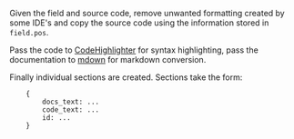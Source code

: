 Given the field and source code, remove unwanted formatting created by some IDE's and copy the source code using the information stored 
in ```field.pos```.

Pass the code to [CodeHighlighter](https://github.com/tong/codehighlighter) for syntax highlighting, pass the documentation to 
[mdown](https://github.com/jasononeil/mdown) for markdown conversion.

Finally individual sections are created. Sections take the form:

		{
			docs_text: ...
			code_text: ...
			id: ...
		}